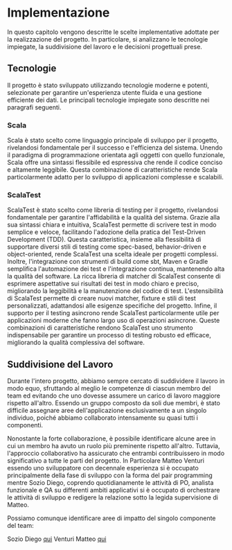 # Implementazione

In questo capitolo vengono descritte le scelte implementative adottate per la realizzazione del progetto. In particolare, si analizzano le tecnologie impiegate, la suddivisione del lavoro e le decisioni progettuali prese.

## Tecnologie

Il progetto è stato sviluppato utilizzando tecnologie moderne e potenti, selezionate per garantire un'esperienza utente fluida e una gestione efficiente dei dati. Le principali tecnologie impiegate sono descritte nei paragrafi seguenti.

### Scala

Scala è stato scelto come linguaggio principale di sviluppo per il progetto, rivelandosi fondamentale per il successo e l'efficienza del sistema. Unendo il paradigma di programmazione orientata agli oggetti con quello funzionale, Scala offre una sintassi flessibile ed espressiva che rende il codice conciso e altamente leggibile. Questa combinazione di caratteristiche rende Scala particolarmente adatto per lo sviluppo di applicazioni complesse e scalabili.

### ScalaTest
ScalaTest è stato scelto come libreria di testing per il progetto, rivelandosi fondamentale per garantire l'affidabilità e la qualità del sistema. Grazie alla sua sintassi chiara e intuitiva, ScalaTest permette di scrivere test in modo semplice e veloce, facilitando l'adozione della pratica del Test-Driven Development (TDD). Questa caratteristica, insieme alla flessibilità di supportare diversi stili di testing come spec-based, behavior-driven e object-oriented, rende ScalaTest una scelta ideale per progetti complessi. Inoltre, l'integrazione con strumenti di build come sbt, Maven e Gradle semplifica l'automazione dei test e l'integrazione continua, mantenendo alta la qualità del software. La ricca libreria di matcher di ScalaTest consente di esprimere aspettative sui risultati dei test in modo chiaro e preciso, migliorando la leggibilità e la manutenzione del codice di test. L'estensibilità di ScalaTest permette di creare nuovi matcher, fixture e stili di test personalizzati, adattandosi alle esigenze specifiche del progetto. Infine, il supporto per il testing asincrono rende ScalaTest particolarmente utile per applicazioni moderne che fanno largo uso di operazioni asincrone. Queste combinazioni di caratteristiche rendono ScalaTest uno strumento indispensabile per garantire un processo di testing robusto ed efficace, migliorando la qualità complessiva del software.


## Suddivisione del Lavoro

Durante l'intero progetto, abbiamo sempre cercato di suddividere il lavoro in modo equo, sfruttando al meglio le competenze di ciascun membro del team ed evitando che uno dovesse assumere un carico di lavoro maggiore rispetto all'altro. Essendo un gruppo composto da soli due membri, è stato difficile assegnare aree dell'applicazione esclusivamente a un singolo individuo, poiché abbiamo collaborato intensamente su quasi tutti i componenti.

Nonostante la forte collaborazione, è possibile identificare alcune aree in cui un membro ha avuto un ruolo più preminente rispetto all'altro. Tuttavia, l'approccio collaborativo ha assicurato che entrambi contribuissero in modo significativo a tutte le parti del progetto. In Particolare Matteo Venturi essendo uno sviluppatore con decennale esperienza si è occupato principalmente della fase di sviluppo con la forma del pair programming mentre Sozio Diego, coprendo quotidianamente le attività di PO, analista funzionale e QA su differenti ambiti applicativi si è occupato di orchestrare le attività di sviluppo e redigere la relazione sotto la legida supervisione di Matteo. 

Possiamo comunque identificare aree di impatto del singolo componente del team: 

Sozio Diego [qui](contributions/Sozio.md)
Venturi Matteo [qui](contributions/Venturi.md)




